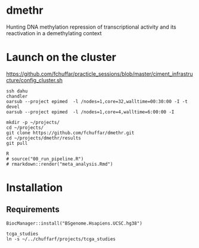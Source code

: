 # dmethr
Hunting DNA methylation repression of transcriptional activity and its reactivation in a demethylating context



# Launch on the cluster

https://github.com/fchuffar/practicle_sessions/blob/master/ciment_infrastructure/config_cluster.sh

```
ssh dahu
chandler
oarsub --project epimed  -l /nodes=1,core=32,walltime=00:30:00 -I -t devel
oarsub --project epimed  -l /nodes=1,core=4,walltime=6:00:00 -I 

mkdir -p ~/projects/
cd ~/projects/
git clone https://github.com/fchuffar/dmethr.git
cd ~/projects/dmethr/results
git pull

R
# source("00_run_pipeline.R")
# rmarkdown::render("meta_analysis.Rmd")
```


# Installation

## Requirements

```
BiocManager::install("BSgenome.Hsapiens.UCSC.hg38")

tcga_studies
ln -s ~/../chuffarf/projects/tcga_studies
```

